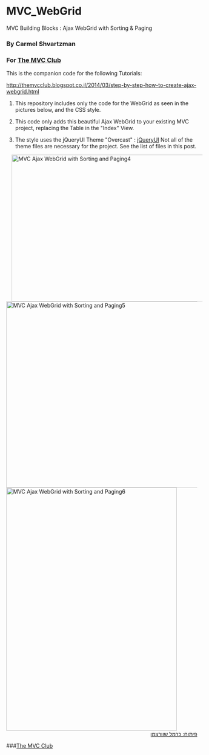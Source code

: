 # MVC_WebGrid
MVC Building Blocks : Ajax WebGrid with Sorting &amp; Paging


### By Carmel Shvartzman
### For  <a href="http://themvcclub.blogspot.com/"   target="_new"  >The MVC Club</a>
This is the companion code for the following Tutorials:

http://themvcclub.blogspot.co.il/2014/03/step-by-step-how-to-create-ajax-webgrid.html


1) This repository includes only the code for the WebGrid as seen in the pictures below, and the CSS style.

2) This code only adds this beautiful Ajax WebGrid to your existing MVC project, replacing the Table in the "Index" View.

3) The style uses the jQueryUI Theme "Overcast" :  <a href="http://jqueryui.com/themeroller/"   target="_self"  >jQueryUI</a>
Not all of the theme files are necessary for the project. See the list of files in this post.

<a href="http://themvcclub.blogspot.co.il/2014/03/step-by-step-how-to-create-ajax-webgrid.html" imageanchor="1" target="_self" style="margin-left: 1em; margin-right: 1em;">



<img alt="MVC Ajax WebGrid with Sorting and Paging4" border="0" height="386" src="http://4.bp.blogspot.com/-tuib7pbrTys/VdwYrIE3yYI/AAAAAAAALoI/vpulkph30qE/s640/3.png" width="540" />


<img alt="MVC Ajax WebGrid with Sorting and Paging5" border="0" height="490" src="http://4.bp.blogspot.com/-iTisLpt_3Ys/VdwYrO4vGoI/AAAAAAAALoU/0ZyJk_S9wHc/s640/1.png" width="540" />


<img alt="MVC Ajax WebGrid with Sorting and Paging6" border="0" height="640" src="http://1.bp.blogspot.com/-IoCtFnTVCwk/VdwYrYlXblI/AAAAAAAALoA/vM0v4FJ1lyE/s640/2.png" width="450" />





<div style="direction: rtl;">
פיתוח: כרמל שוורצמן</div>





</a>

###<a href="http://themvcclub.blogspot.com/"   target="_new"  >The MVC Club</a>
